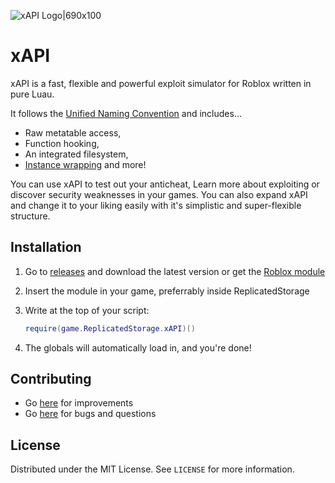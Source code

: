 ![xAPI Logo|690x100](https://devforum-uploads.s3.dualstack.us-east-2.amazonaws.com/uploads/original/5X/6/d/f/5/6df5d571c93d17dc7d7db717f8cb15248defd552.png)

xAPI
====

xAPI is a fast, flexible and powerful exploit simulator for Roblox written in pure Luau.

It follows the [Unified Naming Convention](https://github.com/unified-naming-convention/NamingStandard/tree/main) and includes...

- Raw metatable access,
- Function hooking,
- An integrated filesystem,
- [Instance wrapping](https://devforum.roblox.com/t/wrapping-with-metatables-or-how-to-alter-the-functionality-of-roblox-objects-without-touching-them/221611) and more!

You can use xAPI to test out your anticheat, Learn more about exploiting or discover security weaknesses in your games.
You can also expand xAPI and change it to your liking easily with it's simplistic and super-flexible structure.

Installation
----

1. Go to [releases](https://github.com/3skue/xAPI/releases/) and download the latest version or get the [Roblox module](https://create.roblox.com/marketplace/asset/15836677813/)
2. Insert the module in your game, preferrably inside ReplicatedStorage
3. Write at the top of your script:
   
   ```lua
   require(game.ReplicatedStorage.xAPI)()
   ```
4. The globals will automatically load in, and you're done!

Contributing
----

- Go [here](https://github.com/3skue/xAPI/pulls) for improvements
- Go [here](https://github.com/3skue/xAPI/issues) for bugs and questions

License
----

Distributed under the MIT License. See `LICENSE` for more information.
